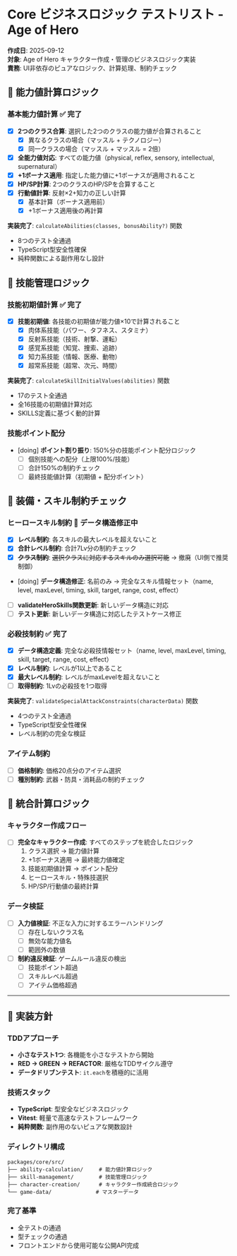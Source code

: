# Core ビジネスロジック テストリスト - Age of Hero

**作成日**: 2025-09-12  
**対象**: Age of Hero キャラクター作成・管理のビジネスロジック実装  
**責務**: UI非依存のピュアなロジック、計算処理、制約チェック

## 🎯 能力値計算ロジック

### 基本能力値計算 ✅ **完了**
- [x] **2つのクラス合算**: 選択した2つのクラスの能力値が合算されること
  - [x] 異なるクラスの場合（マッスル + テクノロジー）
  - [x] 同一クラスの場合（マッスル + マッスル = 2倍）
- [x] **全能力値対応**: すべての能力値（physical, reflex, sensory, intellectual, supernatural）
- [x] **+1ボーナス適用**: 指定した能力値に+1ボーナスが適用されること
- [x] **HP/SP計算**: 2つのクラスのHP/SPを合算すること
- [x] **行動値計算**: 反射×2+知力の正しい計算
  - [x] 基本計算（ボーナス適用前）
  - [x] +1ボーナス適用後の再計算

**実装完了**: `calculateAbilities(classes, bonusAbility?)` 関数
- 8つのテスト全通過
- TypeScript型安全性確保
- 純粋関数による副作用なし設計

## 🎯 技能管理ロジック

### 技能初期値計算 ✅ **完了**
- [x] **技能初期値**: 各技能の初期値が能力値×10で計算されること
  - [x] 肉体系技能（パワー、タフネス、スタミナ）
  - [x] 反射系技能（技術、射撃、運転）  
  - [x] 感覚系技能（知覚、捜索、追跡）
  - [x] 知力系技能（情報、医療、動物）
  - [x] 超常系技能（超常、次元、時間）

**実装完了**: `calculateSkillInitialValues(abilities)` 関数
- 17のテスト全通過
- 全16技能の初期値計算対応
- SKILLS定義に基づく動的計算

### 技能ポイント配分
- [doing] **ポイント割り振り**: 150%分の技能ポイント配分ロジック
  - [ ] 個別技能への配分（上限100%/技能）
  - [ ] 合計150%の制約チェック
  - [ ] 最終技能値計算（初期値 + 配分ポイント）

## 🎯 装備・スキル制約チェック

### ヒーロースキル制約 🔄 **データ構造修正中**
- [x] **レベル制約**: 各スキルの最大レベルを超えないこと
- [x] **合計レベル制約**: 合計7Lv分の制約チェック
- [x] **~~クラス制約~~**: ~~選択クラスに対応するスキルのみ選択可能~~ → 撤廃（UI側で推奨制御）
- [doing] **データ構造修正**: 名前のみ → 完全なスキル情報セット（name, level, maxLevel, timing, skill, target, range, cost, effect）
- [ ] **validateHeroSkills関数更新**: 新しいデータ構造に対応
- [ ] **テスト更新**: 新しいデータ構造に対応したテストケース修正

### 必殺技制約 ✅ **完了**
- [x] **データ構造定義**: 完全な必殺技情報セット（name, level, maxLevel, timing, skill, target, range, cost, effect）
- [x] **レベル制約**: レベルが1以上であること
- [x] **最大レベル制約**: レベルがmaxLevelを超えないこと
- [ ] **取得制約**: 1Lvの必殺技を1つ取得

**実装完了**: `validateSpecialAttackConstraints(characterData)` 関数
- 4つのテスト全通過
- TypeScript型安全性確保
- レベル制約の完全な検証

### アイテム制約
- [ ] **価格制約**: 価格20点分のアイテム選択
- [ ] **種別制約**: 武器・防具・消耗品の制約チェック

## 🧮 統合計算ロジック

### キャラクター作成フロー
- [ ] **完全なキャラクター作成**: すべてのステップを統合したロジック
  1. クラス選択 → 能力値計算
  2. +1ボーナス適用 → 最終能力値確定  
  3. 技能初期値計算 → ポイント配分
  4. ヒーロースキル・特殊技選択
  5. HP/SP/行動値の最終計算

### データ検証
- [ ] **入力値検証**: 不正な入力に対するエラーハンドリング
  - [ ] 存在しないクラス名
  - [ ] 無効な能力値名
  - [ ] 範囲外の数値
- [ ] **制約違反検証**: ゲームルール違反の検出
  - [ ] 技能ポイント超過
  - [ ] スキルレベル超過
  - [ ] アイテム価格超過

---

## 📝 実装方針

### TDDアプローチ
- **小さなテスト1つ**: 各機能を小さなテストから開始
- **RED → GREEN → REFACTOR**: 厳格なTDDサイクル遵守
- **データドリブンテスト**: `it.each`を積極的に活用

### 技術スタック  
- **TypeScript**: 型安全なビジネスロジック
- **Vitest**: 軽量で高速なテストフレームワーク
- **純粋関数**: 副作用のないピュアな関数設計

### ディレクトリ構成
```
packages/core/src/
├── ability-calculation/     # 能力値計算ロジック
├── skill-management/        # 技能管理ロジック  
├── character-creation/      # キャラクター作成統合ロジック
└── game-data/              # マスターデータ
```

### 完了基準
- 全テストの通過
- 型チェックの通過
- フロントエンドから使用可能な公開API完成